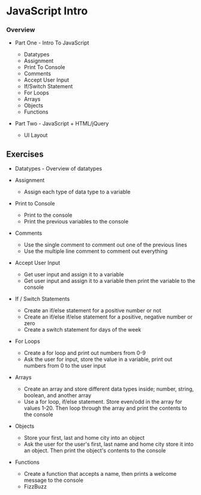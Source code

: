 # JavaScript Intro

### Overview

- Part One - Intro To JavaScript
    - Datatypes
    - Assignment
    - Print To Console
    - Comments
    - Accept User Input
    - If/Switch Statement
    - For Loops
    - Arrays
    - Objects
    - Functions
    
- Part Two - JavaScript + HTML/jQuery
    - UI Layout

## Exercises
 
- Datatypes - Overview of datatypes

- Assignment
    - Assign each type of data type to a variable

- Print to Console
    - Print to the console
    - Print the previous variables to the console

- Comments
    - Use the single comment to comment out one of the previous lines
    - Use the multiple line comment to comment out everything

- Accept User Input
    - Get user input and assign it to a variable
    - Get user input and assign it to a variable then print the variable to the console

- If / Switch Statements
    - Create an if/else statement for a positive number or not
    - Create an if/else if/else statement for a positive, negative number or zero
    - Create a switch statement for days of the week

- For Loops
    - Create a for loop and print out numbers from 0-9
    - Ask the user for input, store the value in a variable, print out numbers from 0 to the user input

- Arrays
    - Create an array and store different data types inside; number, string, boolean, and another array
    - Use a for loop, if/else statement. Store even/odd in the array for values 1-20. Then loop through the array and print the contents to the console

- Objects
    - Store your first, last and home city into an object
    - Ask the user for the user's first, last name and home city store it into an object. Then print the object's contents to the console

- Functions
    - Create a function that accepts a name, then prints a welcome message to the console
    - FizzBuzz
